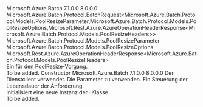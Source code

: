 <Type Name="PoolResizeBatchRequest" FullName="Microsoft.Azure.Batch.Protocol.BatchRequests.PoolResizeBatchRequest">
  <TypeSignature Language="C#" Value="public class PoolResizeBatchRequest : Microsoft.Azure.Batch.Protocol.BatchRequest&lt;Microsoft.Azure.Batch.Protocol.Models.PoolResizeParameter,Microsoft.Azure.Batch.Protocol.Models.PoolResizeOptions,Microsoft.Rest.Azure.AzureOperationHeaderResponse&lt;Microsoft.Azure.Batch.Protocol.Models.PoolResizeHeaders&gt;&gt;" />
  <TypeSignature Language="ILAsm" Value=".class public auto ansi beforefieldinit PoolResizeBatchRequest extends Microsoft.Azure.Batch.Protocol.BatchRequest`3&lt;class Microsoft.Azure.Batch.Protocol.Models.PoolResizeParameter, class Microsoft.Azure.Batch.Protocol.Models.PoolResizeOptions, class Microsoft.Rest.Azure.AzureOperationHeaderResponse`1&lt;class Microsoft.Azure.Batch.Protocol.Models.PoolResizeHeaders&gt;&gt;" />
  <TypeSignature Language="DocId" Value="T:Microsoft.Azure.Batch.Protocol.BatchRequests.PoolResizeBatchRequest" />
  <TypeSignature Language="VB.NET" Value="Public Class PoolResizeBatchRequest&#xA;Inherits BatchRequest(Of PoolResizeParameter, PoolResizeOptions, AzureOperationHeaderResponse(Of PoolResizeHeaders))" />
  <TypeSignature Language="F#" Value="type PoolResizeBatchRequest = class&#xA;    inherit BatchRequest&lt;PoolResizeParameter, PoolResizeOptions, AzureOperationHeaderResponse&lt;PoolResizeHeaders&gt;&gt;" />
  <AssemblyInfo>
    <AssemblyName>Microsoft.Azure.Batch</AssemblyName>
    <AssemblyVersion>7.1.0.0</AssemblyVersion>
    <AssemblyVersion>8.0.0.0</AssemblyVersion>
  </AssemblyInfo>
  <Base>
    <BaseTypeName>Microsoft.Azure.Batch.Protocol.BatchRequest&lt;Microsoft.Azure.Batch.Protocol.Models.PoolResizeParameter,Microsoft.Azure.Batch.Protocol.Models.PoolResizeOptions,Microsoft.Rest.Azure.AzureOperationHeaderResponse&lt;Microsoft.Azure.Batch.Protocol.Models.PoolResizeHeaders&gt;&gt;</BaseTypeName>
    <BaseTypeArguments>
      <BaseTypeArgument TypeParamName="TBody">Microsoft.Azure.Batch.Protocol.Models.PoolResizeParameter</BaseTypeArgument>
      <BaseTypeArgument TypeParamName="TOptions">Microsoft.Azure.Batch.Protocol.Models.PoolResizeOptions</BaseTypeArgument>
      <BaseTypeArgument TypeParamName="TResponse">Microsoft.Rest.Azure.AzureOperationHeaderResponse&lt;Microsoft.Azure.Batch.Protocol.Models.PoolResizeHeaders&gt;</BaseTypeArgument>
    </BaseTypeArguments>
  </Base>
  <Interfaces />
  <Docs>
    <summary>
            Ein <see cref="T:Microsoft.Azure.Batch.Protocol.IBatchRequest" /> für den PoolResize-Vorgang.
            </summary>
    <remarks>To be added.</remarks>
  </Docs>
  <Members>
    <Member MemberName=".ctor">
      <MemberSignature Language="C#" Value="public PoolResizeBatchRequest (Microsoft.Azure.Batch.Protocol.BatchServiceClient serviceClient, Microsoft.Azure.Batch.Protocol.Models.PoolResizeParameter parameters, System.Threading.CancellationToken cancellationToken);" />
      <MemberSignature Language="ILAsm" Value=".method public hidebysig specialname rtspecialname instance void .ctor(class Microsoft.Azure.Batch.Protocol.BatchServiceClient serviceClient, class Microsoft.Azure.Batch.Protocol.Models.PoolResizeParameter parameters, valuetype System.Threading.CancellationToken cancellationToken) cil managed" />
      <MemberSignature Language="DocId" Value="M:Microsoft.Azure.Batch.Protocol.BatchRequests.PoolResizeBatchRequest.#ctor(Microsoft.Azure.Batch.Protocol.BatchServiceClient,Microsoft.Azure.Batch.Protocol.Models.PoolResizeParameter,System.Threading.CancellationToken)" />
      <MemberSignature Language="F#" Value="new Microsoft.Azure.Batch.Protocol.BatchRequests.PoolResizeBatchRequest : Microsoft.Azure.Batch.Protocol.BatchServiceClient * Microsoft.Azure.Batch.Protocol.Models.PoolResizeParameter * System.Threading.CancellationToken -&gt; Microsoft.Azure.Batch.Protocol.BatchRequests.PoolResizeBatchRequest" Usage="new Microsoft.Azure.Batch.Protocol.BatchRequests.PoolResizeBatchRequest (serviceClient, parameters, cancellationToken)" />
      <MemberType>Constructor</MemberType>
      <AssemblyInfo>
        <AssemblyName>Microsoft.Azure.Batch</AssemblyName>
        <AssemblyVersion>7.1.0.0</AssemblyVersion>
        <AssemblyVersion>8.0.0.0</AssemblyVersion>
      </AssemblyInfo>
      <Parameters>
        <Parameter Name="serviceClient" Type="Microsoft.Azure.Batch.Protocol.BatchServiceClient" />
        <Parameter Name="parameters" Type="Microsoft.Azure.Batch.Protocol.Models.PoolResizeParameter" />
        <Parameter Name="cancellationToken" Type="System.Threading.CancellationToken" />
      </Parameters>
      <Docs>
        <param name="serviceClient">Der Dienstclient verwendet.</param>
        <param name="parameters">Die Parameter zu verwenden.</param>
        <param name="cancellationToken">Ein <see cref="T:System.Threading.CancellationToken" /> Steuerung der Lebensdauer der Anforderung.</param>
        <summary>
            Initialisiert eine neue Instanz der <see cref="T:Microsoft.Azure.Batch.Protocol.BatchRequests.PoolResizeBatchRequest" />-Klasse.
            </summary>
        <remarks>To be added.</remarks>
      </Docs>
    </Member>
  </Members>
</Type>